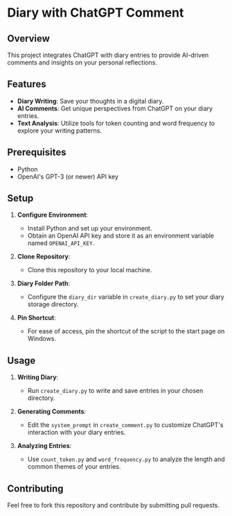 # Diary with ChatGPT Comment

## Overview
This project integrates ChatGPT with diary entries to provide AI-driven comments and insights on your personal reflections.

## Features
- **Diary Writing**: Save your thoughts in a digital diary.
- **AI Comments**: Get unique perspectives from ChatGPT on your diary entries.
- **Text Analysis**: Utilize tools for token counting and word frequency to explore your writing patterns.

## Prerequisites
- Python
- OpenAI's GPT-3 (or newer) API key

## Setup
1. **Configure Environment**:
   - Install Python and set up your environment.
   - Obtain an OpenAI API key and store it as an environment variable named `OPENAI_API_KEY`.
   
2. **Clone Repository**:
   - Clone this repository to your local machine.

3. **Diary Folder Path**:
   - Configure the `diary_dir` variable in `create_diary.py` to set your diary storage directory.

4. **Pin Shortcut**:
   - For ease of access, pin the shortcut of the script to the start page on Windows.

## Usage
1. **Writing Diary**:
   - Run `create_diary.py` to write and save entries in your chosen directory.

2. **Generating Comments**:
   - Edit the `system_prompt` in `create_comment.py` to customize ChatGPT's interaction with your diary entries.

3. **Analyzing Entries**:
   - Use `count_token.py` and `word_frequency.py` to analyze the length and common themes of your entries.

## Contributing
Feel free to fork this repository and contribute by submitting pull requests.